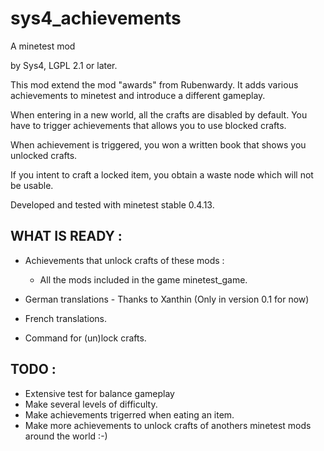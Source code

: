 # sys4_achievements
A minetest mod

by Sys4, LGPL 2.1 or later.

This mod extend the mod "awards" from Rubenwardy.
It adds various achievements to minetest and introduce a different gameplay.

When entering in a new world, all the crafts are disabled by default. You have to trigger achievements that allows you to use blocked crafts.

When achievement is triggered, you won a written book that shows you unlocked crafts.

If you intent to craft a locked item, you obtain a waste node which will not be usable.

Developed and tested with minetest stable 0.4.13.

WHAT IS READY :
---------------

- Achievements that unlock crafts of these mods :
  - All the mods included in the game minetest_game.
  
- German translations - Thanks to Xanthin (Only in version 0.1 for now)
- French translations.
- Command for (un)lock crafts.

TODO :
------

- Extensive test for balance gameplay
- Make several levels of difficulty.
- Make achievements trigerred when eating an item.
- Make more achievements to unlock crafts of anothers minetest mods around the world :-)
